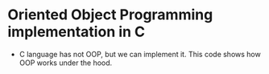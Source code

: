 # Oriented Object Programming implementation in C

 - C language has not OOP, but we can implement it. This code shows how OOP works under the hood.
